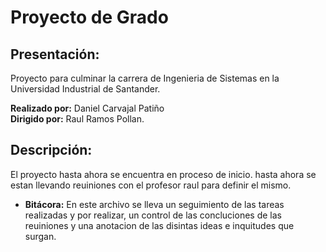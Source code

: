 # Proyecto de Grado

## Presentación:
Proyecto para culminar la carrera de Ingenieria de Sistemas en la Universidad Industrial de Santander.

**Realizado por:** Daniel Carvajal Patiño <br/>
**Dirigido por:** Raul Ramos Pollan.

## Descripción:
El proyecto hasta ahora se encuentra en proceso de inicio. hasta ahora se estan llevando reuiniones con el profesor raul para definir el mismo.

* **Bitácora:** En este archivo se lleva un seguimiento de las tareas realizadas y por realizar, un control de las concluciones de las reuiniones y una anotacion de las disintas ideas e inquitudes que surgan.
